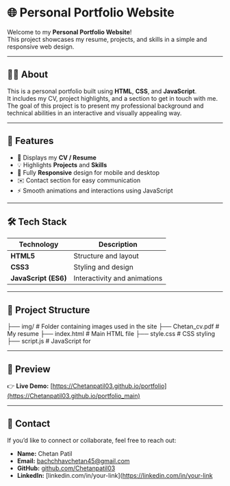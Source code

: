 # 🌐 Personal Portfolio Website

Welcome to my **Personal Portfolio Website**!  
This project showcases my resume, projects, and skills in a simple and responsive web design.

---

## 🧑‍💻 About

This is a personal portfolio built using **HTML**, **CSS**, and **JavaScript**.  
It includes my CV, project highlights, and a section to get in touch with me.  
The goal of this project is to present my professional background and technical abilities in an interactive and visually appealing way.

---

## 🚀 Features

- 🧾 Displays my **CV / Resume**
- 💡 Highlights **Projects** and **Skills**
- 📱 Fully **Responsive** design for mobile and desktop
- ✉️ Contact section for easy communication
- ⚡ Smooth animations and interactions using JavaScript

---

## 🛠️ Tech Stack

| Technology | Description |
|-------------|--------------|
| **HTML5** | Structure and layout |
| **CSS3** | Styling and design |
| **JavaScript (ES6)** | Interactivity and animations |

---

## 📂 Project Structure
├── img/                # Folder containing images used in the site
├── Chetan_cv.pdf       # My resume ├── index.html          # Main HTML file 
├── style.css           # CSS styling ├── script.js           # JavaScript for


---

## 📸 Preview
👉 **Live Demo:** [https://Chetanpatil03.github.io/portfolio](https://Chetanpatil03.github.io/portfolio_main)

---

## 📧 Contact

If you’d like to connect or collaborate, feel free to reach out:

- **Name:** Chetan Patil  
- **Email:** bachchhavchetan45@gmail.com 
- **GitHub:** [github.com/Chetanpatil03](https://github.com/Chetanpatil03)  
- **LinkedIn:** [linkedin.com/in/your-link](https://linkedin.com/in/your-link
